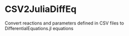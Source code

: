 # CSV2JuliaDiffEq
Convert reactions and parameters defined in CSV files to DifferentialEquations.jl equations
